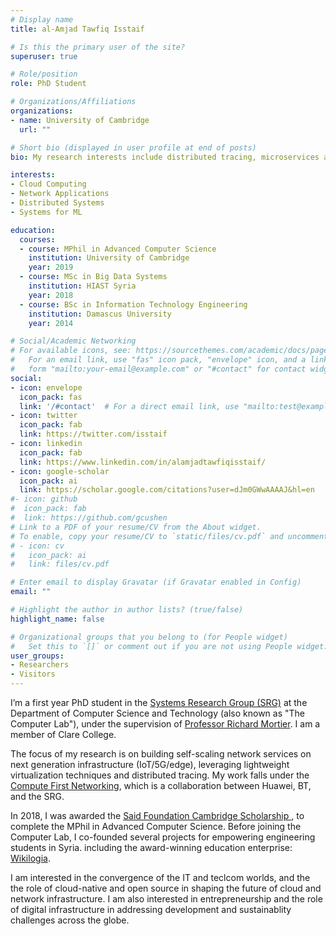 ```yaml
---
# Display name
title: al-Amjad Tawfiq Isstaif

# Is this the primary user of the site?
superuser: true

# Role/position
role: PhD Student

# Organizations/Affiliations
organizations:
- name: University of Cambridge
  url: ""

# Short bio (displayed in user profile at end of posts)
bio: My research interests include distributed tracing, microservices and lightweight virtualization.

interests:
- Cloud Computing
- Network Applications
- Distributed Systems 
- Systems for ML

education:
  courses:
  - course: MPhil in Advanced Computer Science
    institution: University of Cambridge
    year: 2019
  - course: MSc in Big Data Systems
    institution: HIAST Syria
    year: 2018
  - course: BSc in Information Technology Engineering
    institution: Damascus University
    year: 2014

# Social/Academic Networking
# For available icons, see: https://sourcethemes.com/academic/docs/page-builder/#icons
#   For an email link, use "fas" icon pack, "envelope" icon, and a link in the
#   form "mailto:your-email@example.com" or "#contact" for contact widget.
social:
- icon: envelope
  icon_pack: fas
  link: '/#contact'  # For a direct email link, use "mailto:test@example.org".
- icon: twitter
  icon_pack: fab
  link: https://twitter.com/isstaif
- icon: linkedin
  icon_pack: fab
  link: https://www.linkedin.com/in/alamjadtawfiqisstaif/
- icon: google-scholar
  icon_pack: ai
  link: https://scholar.google.com/citations?user=dJm0GWwAAAAJ&hl=en
#- icon: github
#  icon_pack: fab
#  link: https://github.com/gcushen
# Link to a PDF of your resume/CV from the About widget.
# To enable, copy your resume/CV to `static/files/cv.pdf` and uncomment the lines below.
# - icon: cv
#   icon_pack: ai
#   link: files/cv.pdf

# Enter email to display Gravatar (if Gravatar enabled in Config)
email: ""

# Highlight the author in author lists? (true/false)
highlight_name: false

# Organizational groups that you belong to (for People widget)
#   Set this to `[]` or comment out if you are not using People widget.
user_groups:
- Researchers
- Visitors
---
```


I’m a first year PhD student in the [Systems Research Group (SRG)](https://www.cl.cam.ac.uk/research/srg/) at the Department of Computer Science and Technology (also known as "The Computer Lab"), under the supervision of [Professor Richard Mortier](https://mort.io/). I am a member of Clare College. 

The focus of my research is on building self-scaling network services on next generation infrastructure (IoT/5G/edge), leveraging lightweight virtualization techniques and distributed tracing. My work falls under the [Compute First Networking](https://www.cl.cam.ac.uk/research/srg/projects/cfn/), which is a collaboration between Huawei, BT, and the SRG.

In 2018, I was awarded the [Said Foundation Cambridge Scholarship ](https://www.cambridgetrust.org/partners/said-foundation), to complete the MPhil in Advanced Computer Science. Before joining the Computer Lab, I co-founded several projects for empowering engineering students in Syria. including the award-winning education enterprise: [Wikilogia](https://wikilogia.org/en). 

I am interested in the convergence of the IT and teclcom worlds, and the the role of cloud-native and open source in shaping the future of cloud and network infrastructure. I am also interested in entrepreneurship and the role of digital  infrastructure in addressing development and sustainablity challenges across the globe.


